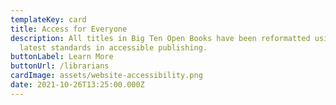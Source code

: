```yaml
---
templateKey: card
title: Access for Everyone
description: All titles in Big Ten Open Books have been reformatted using the
  latest standards in accessible publishing.
buttonLabel: Learn More
buttonUrl: /librarians
cardImage: assets/website-accessibility.png
date: 2021-10-26T13:25:00.000Z
---
```

